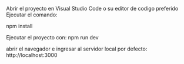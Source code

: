 Abrir el proyecto en Visual Studio Code o su editor de codigo preferido
Ejecutar el comando:


npm install


Ejecutar el proyecto con:
npm run dev


abrir el navegador e ingresar al servidor local por defecto:
http://localhost:3000
